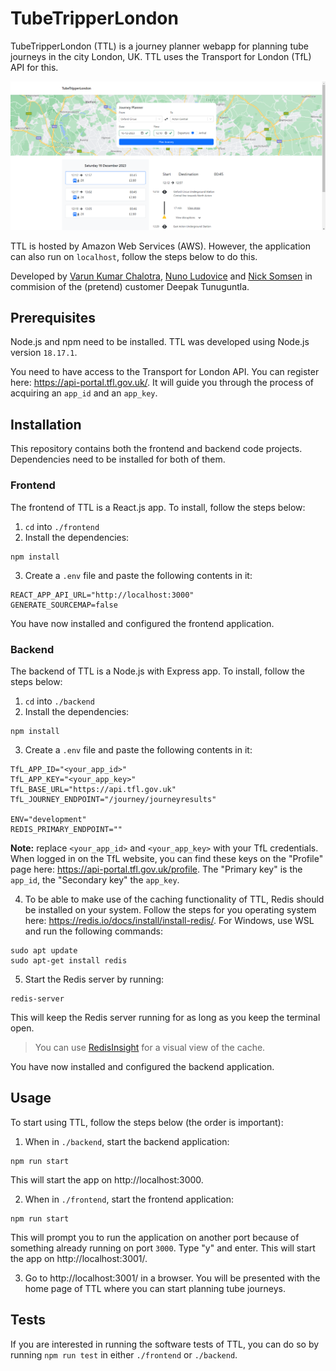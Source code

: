 # TubeTripperLondon
TubeTripperLondon (TTL) is a journey planner webapp for planning tube journeys in the city London, UK. TTL uses the Transport for London (TfL) API for this.

![img.png](frontend/public/ttl-screenshot.png)

TTL is hosted by Amazon Web Services (AWS). However, the application can also run on `localhost`, follow the steps below to do this.

Developed by <a href="mailto:557860@student.saxion.nl">Varun Kumar Chalotra</a>, <a href="mailto:559078@student.saxion.nl">Nuno Ludovice</a> and <a href="mailto:478620@student.saxion.nl">Nick Somsen</a> in commision of the (pretend) customer Deepak Tunuguntla.

## Prerequisites
Node.js and npm need to be installed. TTL was developed using Node.js version `18.17.1`.

You need to have access to the Transport for London API. You can register here: https://api-portal.tfl.gov.uk/. It will guide you through the process of acquiring an `app_id` and an `app_key`. 

## Installation
This repository contains both the frontend and backend code projects. Dependencies need to be installed for both of them.

### Frontend
The frontend of TTL is a React.js app. To install, follow the steps below:

1. `cd` into `./frontend`
2. Install the dependencies:
```
npm install
```
3. Create a `.env` file and paste the following contents in it:
```
REACT_APP_API_URL="http://localhost:3000"
GENERATE_SOURCEMAP=false
```

You have now installed and configured the frontend application.

### Backend
The backend of TTL is a Node.js with Express app. To install, follow the steps below:

1. `cd` into `./backend`
2. Install the dependencies:
```
npm install
```
3. Create a `.env` file and paste the following contents in it:
```
TfL_APP_ID="<your_app_id>"
TfL_APP_KEY="<your_app_key>"
TfL_BASE_URL="https://api.tfl.gov.uk"
TfL_JOURNEY_ENDPOINT="/journey/journeyresults"

ENV="development"
REDIS_PRIMARY_ENDPOINT=""
```
**Note:** replace `<your_app_id>` and `<your_app_key>` with your TfL credentials. When logged in on the TfL website, you can find these keys on the "Profile" page here: https://api-portal.tfl.gov.uk/profile. The "Primary key" is the `app_id`, the "Secondary key" the `app_key`.

4. To be able to make use of the caching functionality of TTL, Redis should be installed on your system. Follow the steps for you operating system here: https://redis.io/docs/install/install-redis/. For Windows, use WSL and run the following commands:
```
sudo apt update
sudo apt-get install redis
```

5. Start the Redis server by running:
```
redis-server
```
This will keep the Redis server running for as long as you keep the terminal open.

> You can use [RedisInsight](https://redis.com/redis-enterprise/redis-insight/) for a visual view of the cache.

You have now installed and configured the backend application.

## Usage
To start using TTL, follow the steps below (the order is important):
1. When in `./backend`, start the backend application:
```
npm run start
```
This will start the app on http://localhost:3000.

2. When in `./frontend`, start the frontend application:
```
npm run start
```
This will prompt you to run the application on another port because of something already running on port `3000`. Type "y" and enter. This will start the app on http://localhost:3001/.

3. Go to http://localhost:3001/ in a browser. You will be presented with the home page of TTL where you can start planning tube journeys.

## Tests
If you are interested in running the software tests of TTL, you can do so by running `npm run test` in either `./frontend` or `./backend`.
